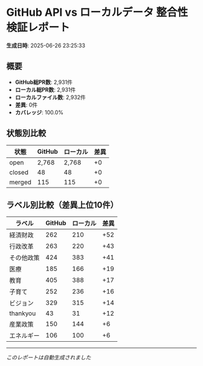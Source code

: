 # GitHub API vs ローカルデータ 整合性検証レポート

**生成日時**: 2025-06-26 23:25:33

## 概要

- **GitHub総PR数**: 2,931件
- **ローカル総PR数**: 2,931件
- **ローカルファイル数**: 2,932件
- **差異**: 0件
- **カバレッジ**: 100.0%

## 状態別比較

| 状態 | GitHub | ローカル | 差異 |
|------|--------|----------|------|
| open | 2,768 | 2,768 | +0 |
| closed | 48 | 48 | +0 |
| merged | 115 | 115 | +0 |

## ラベル別比較（差異上位10件）

| ラベル | GitHub | ローカル | 差異 |
|--------|--------|----------|------|
| 経済財政 | 262 | 210 | +52 |
| 行政改革 | 263 | 220 | +43 |
| その他政策 | 424 | 383 | +41 |
| 医療 | 185 | 166 | +19 |
| 教育 | 405 | 388 | +17 |
| 子育て | 252 | 236 | +16 |
| ビジョン | 329 | 315 | +14 |
| thankyou | 43 | 31 | +12 |
| 産業政策 | 150 | 144 | +6 |
| エネルギー | 106 | 100 | +6 |

---
*このレポートは自動生成されました*
